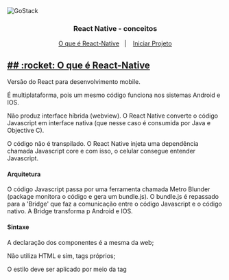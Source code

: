 <img alt="GoStack" src="https://storage.googleapis.com/golden-wind/bootcamp-gostack/header-desafios.png" />

<h3 align="center">
  React Native - conceitos
</h3>

<p align="center">
  <a href="#o-que-é">O que é React-Native</a>&nbsp;&nbsp;&nbsp;|&nbsp;&nbsp;&nbsp;
  <a href="#iniciar-projeto">Iniciar Projeto</a>
</p>

<h2>
<a class="anchor" aria-hidden="true" href="o-que-é">
## :rocket: O que é React-Native
</a>
</h2>

Versão do React para desenvolvimento mobile.

É multiplataforma, pois um mesmo código funciona nos sistemas Android e IOS.

Não produz interface híbrida (webview). O React Native converte o código Javascript em interface nativa (que nesse caso é consumida por Java e Objective C).

O código não é transpilado. O React Native injeta uma dependência chamada Javascript core e com isso, o celular consegue entender Javascript.

#### Arquitetura
O código Javascript passa por uma ferramenta chamada Metro Blunder (package monitora o código e gera um bundle.js). O bundle.js é repassado para a 'Bridge' que faz a comunicação entre o código Javascript e o código nativo. A Bridge transforma p Android e IOS.

#### Sintaxe
A declaração dos componentes é a mesma da web;

Não utiliza HTML e sim, tags próprios;

O estilo deve ser aplicado por meio da tag <style>

Dependências instaladas neste projeto:
- Node.js;
- Yarn 1;
- JDK 8;
- Libs gŕaficas 32 bits;
- KVM

Em ~/.zshrc:
home/marcelo/zshrc

export JAVA_HOME=/Android/Sdk export ANDROID_HOME=/Android/Sdk export PATH=$PATH:$ANDROID_HOME/emulator export PATH=$PATH:$ANDROID_HOME/tools export PATH=$PATH:$ANDROID_HOME/tools/bin export PATH=$PATH:$ANDROID_HOME/platform-tools

#### studio.sh
comando para abrir o Android Studio

## :rocket: Iniciar Projeto
react-native init + nome do projeto

Executando app no Dispositivo via USB
execute o comando adb devices
Se estiver escrito device ao lado do ID do dispositivo significa que ele está pronto para executar a aplicação.

#### Executando app no Dispositivo via USB
Com o device no USB, escolher PTP
execute o comando adb devices, o retorno deve ser algo como:
List of devices attached 14ed2fcc device # Dispositivo físico

Após:

1 - Abra 2 janelas do seu terminal e navegue até a pasta do projeto; 2 - Na primeira janela execute react-native start --reset-cache ; 3 - Quando o processo acima começar vá para a outra janela e execute react-native run-android .

obs: Esta é uma forma de evitar o bug do bundler

Diferenças do ReactJS
Em Ract-Native não se usa tags HTML mas sim elementos que são exportados do pacote React-Native

view = div, footer, aside, main, section, header;

text = h1, h2, h3, p, span, strong

Os elementos do React Native:

não possuem valor semântico (significado);
não possuem estilização própria;
Todos os elementos/componentes possuem por padrão, 'display: flex'.
Para estilização usa-se o StyleSheet que é um objeto e é importado do React-Native.

A parte do CSS é criado como código Javascript. Não se cria arquivo CSS.

Não há herança de estilos. É necessário usar um estilo para cada tag.

StatusBar - para estilizar especificamente a barra de status.

#### BaseURL com axios
import axios

Para conectar o dispositivo com o localhost (API local):

IOS com Emulador: localhost

IOS físico: IP da máquina

Android com Emulador: localhost com adb devices na opção reverse

ex. adb reverse tcp:3333 tcp:3333 (nesse caso, a porta 3333 da máquina vai ser redirecionada para a porta 3333 do emulador

Android com Emulador do Android Studio: 10.0.2.2

Android com Emulador Genymotion: 10.0.3.2

Android físico: IP da máquina

IP máquina no linux

executar ip addr show no terminal

meu IP 192.168.0.12/24

Console.log
chacoalhar o dispositivo físico → debug → inspect no browser

Lista e scroll
import from react-native a ScrollView e usar como tag no lugar da view.

Com isso não é possível ter justify-content nem align-items

ou

FlatList - componente performático para listas. É melhor para listas grandes pois só mostra em tela oq está visível. A FlatList ocupa o máximo de espaço possível;

#### API pública utilizada

 www.themealdb.com

Outros
- SafeAreaView - elementos só ocupam a área visível da aplicação;
- Button - tem estilização própria de acordo com a plataforma;
- Touchable - dá p fazer estilização do zero;
- onPress - o mesmo que onClick por não ter mouse;
- EsLint & Prettier
- yarn add eslint -D

yarn eslint —init

yarn add -D eslint-plugin-react@^7.19.0 @typescript-eslint/eslint-plugin@latest eslint-config-airbnb@latest eslint-plugin-import@^2.20.1 eslint-plugin-jsx-a11y@^6.2.3 eslint-plugin-react-hooks@^2.5.0 @typescript-eslint/parser@latest

yarn add prettier eslint-config-prettier eslint-plugin-prettier -D
